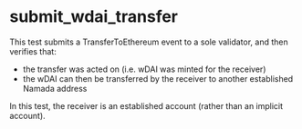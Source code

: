 # submit_wdai_transfer

This test submits a TransferToEthereum event to a sole validator, and then verifies that:

- the transfer was acted on (i.e. wDAI was minted for the receiver)
- the wDAI can then be transferred by the receiver to another established Namada address

In this test, the receiver is an established account (rather than an implicit account).
